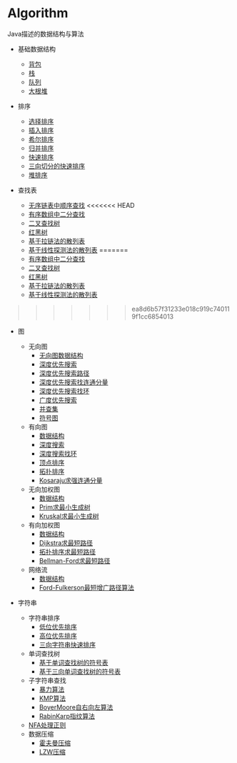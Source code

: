 # Algorithm
Java描述的数据结构与算法
- 基础数据结构
    - [背包](./abstract_data_structure/Bag.java)
    - [栈](./abstract_data_structure/Stack.java)
    - [队列](./abstract_data_structure/Queue.java)
    - [大根堆](./abstract_data_structure/MaxPQ.java)

- 排序
    - [选择排序](./sort/Selection.java)
    - [插入排序](./sort/Insertion.java)
    - [希尔排序](./sort/Shell.java)
    - [归并排序](./sort/Merge.java)
    - [快速排序](./sort/Quick.java)
    - [三向切分的快速排序](./sort/Quick3way.java)
    - [堆排序](./sort/Heap.java)
  
- 查找表
    - [无序链表中顺序查找](./abstract_data_structure/search/SequentialSearchST.java)
<<<<<<< HEAD
    - [有序数组中二分查找](./abstract_data_structure/BinarySearchST.java)
    - [二叉查找树](./abstract_data_structure/BST.java)
    - [红黑树](./abstract_data_structure/search/RedBlackBST.java)
    - [基于拉链法的散列表](./abstract_data_structure/SeparateChaningHashST.java)
    - [基于线性探测法的散列表](./abstract_data_structure/LinearProbingHashST.java)
=======
    - [有序数组中二分查找](./abstract_data_structure//searchBinarySearchST.java)
    - [二叉查找树](./abstract_data_structure//searchBST.java)
    - [红黑树](./abstract_data_structure/search//searchRedBlackBST.java)
    - [基于拉链法的散列表](./abstract_data_structure/search/SeparateChaningHashST.java)
    - [基于线性探测法的散列表](./abstract_data_structure/search/LinearProbingHashST.java)
>>>>>>> ea8d6b57f31233e018c919c740119f1cc6854013
- 图
    - 无向图
        - [无向图数据结构](./abstract_data_structure/graph/Graph.java)
        - [深度优先搜索](./abstract_data_structure/graph/DepthFirstSearch.java)
        - [深度优先搜索路径](./abstract_data_structure/graph/DepthFirstPaths.java)
        - [深度优先搜索找连通分量](./abstract_data_structure/graph/ConnectedComponent.java)
        - [深度优先搜索找环](./abstract_data_structure/graph/DepthFirstCycle.java)
        - [广度优先搜索](./abstract_data_structure/graph/BreadthFirstPaths.java)
        - [并查集](./abstract_data_structure/graph/UnionFind.java)
        - [符号图](./abstract_data_structure/graph/SymbolGraph.java)
    - 有向图
        - [数据结构](./abstract_data_structure/graph/Directed/Digraph.java)
        - [深度搜索](./abstract_data_structure/graph/Directed/DigraphDFS.java)
        - [深度搜索找环](./abstract_data_structure/graph/Directed/DigrapgCycle.java)
        - [顶点排序](./abstract_data_structure/graph/Directed/DepthFirstOrder.java)
        - [拓扑排序](./abstract_data_structure/graph/Directed/Topological.java)
        - [Kosaraju求强连通分量](./abstract_data_structure/graph/Directed/LosarajuSCC.java)
    - 无向加权图
        - [数据结构](./abstract_data_structure/graph/edge_weighted/EdgeWeightedGraph.java)
        - [Prim求最小生成树](./abstract_data_structure/graph/edge_weighted/PrimMST.java)
        - [Kruskal求最小生成树](./abstract_data_structure/graph/edge_weighted/KruskalMST.java)
    - 有向加权图 
        - [数据结构](./abstract_data_structure/graph/edge_weighted_directed/EdgeWeightedDigraph.java)
        - [Dijkstra求最短路径](./abstract_data_structure/graph/edge_weighted_directed/DijkstraSP.java)
        - [拓扑排序求最短路径](./abstract_data_structure/graph/edge_weighted_directed/AcyclicSP.java)
        - [Bellman-Ford求最短路径](./abstract_data_structure/graph/edge_weighted_directed/BellmanFordSP.java)
    - 网络流
        - [数据结构](./abstract_data_structure/network_flow/FlowNetwork.java)
        - [Ford-Fulkerson最短增广路径算法](./abstract_data_structure/network_flow/FlowNetwork.java)
        
      
-  字符串
    - 字符串排序
        - [低位优先排序](./abstract_data_structure/string/LSD.java)
        - [高位优先排序](./abstract_data_structure/string/MSD.java)
        - [三向字符串快速排序](./abstract_data_structure/string/Quick3string.java)
    - 单词查找树
        - [基于单词查找树的符号表](./abstract_data_structure/string/TrieST.java)
        - [基于三向单词查找树的符号表](./abstract_data_structure/string/TST.java)
    - 子字符串查找
        - [暴力算法](./abstract_data_structure/string/search_substring/Violence.java)     
        - [KMP算法](./abstract_data_structure/string/search_substring/KMP.java)     
        - [BoyerMoore自右向左算法](./abstract_data_structure/string/search_substring/BoyerMoore.java)     
        - [RabinKarp指纹算法](./abstract_data_structure/string/search_substring/RabinKarp.java)     
    - [NFA处理正则](./abstract_data_structure/string/regex/NFA.java)
    - 数据压缩
        - [霍夫曼压缩](./abstract_data_structure/string/data_compression/Huffman.java)
        - [LZW压缩](./abstract_data_structure/string/data_compression/LZW.java)
      
            
